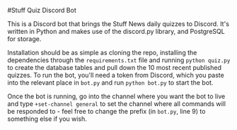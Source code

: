 #Stuff Quiz Discord Bot

This is a Discord bot that brings the Stuff News daily quizzes to Discord. It's written in Python and makes use of the discord.py library, and PostgreSQL for storage.

Installation should be as simple as cloning the repo, installing the dependencies through the `requirements.txt` file and running `python quiz.py` to create the database tables and pull down the 10 most recent published quizzes. To run the bot, you'll need a token from Discord, which you paste into the relevant place in `bot.py` and run  `python bot.py` to start the bot.

Once the bot is running, go into the channel where you want the bot to live and type `+set-channel general` to set the channel where all commands will be responded to - feel free to change the prefix (in `bot.py`, line 9) to something else if you wish.